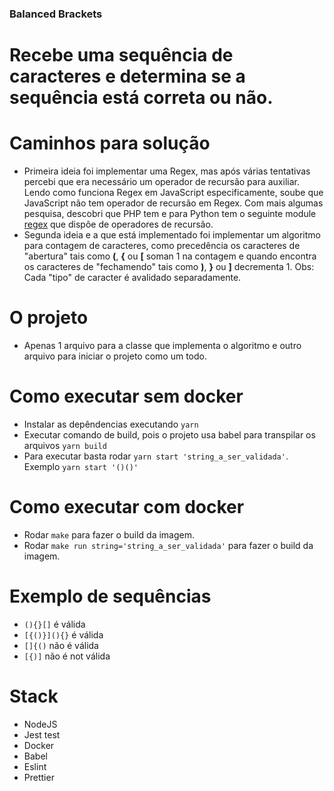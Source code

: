 ### Balanced Brackets

# Recebe uma sequência de caracteres e determina se a sequência está correta ou não.

# Caminhos para solução
- Primeira ideia foi implementar uma Regex, mas após várias tentativas percebi que era necessário um operador de recursão para auxiliar. Lendo como funciona Regex em JavaScript especificamente, soube que JavaScript não tem operador de recursão em Regex. Com mais algumas pesquisa, descobri que PHP tem e para Python tem o seguinte module [regex](https://pypi.org/project/regex/ "regex") que dispôe de operadores de recursão.
- Segunda ideia e a que está implementado foi implementar um algoritmo para contagem de caracteres, como precedência os caracteres de "abertura" tais como **(**, **{** ou **[** soman 1 na contagem e quando encontra os caracteres de "fechamendo" tais como **)**, **}** ou **]** decrementa 1. Obs: Cada "tipo" de caracter é avalidado separadamente.


# O projeto
- Apenas 1 arquivo para a classe que implementa o algoritmo e outro arquivo para iniciar o projeto como um todo.

# Como executar sem docker
- Instalar as depêndencias executando  ```yarn ```
- Executar comando de build, pois o projeto usa babel para transpilar os arquivos  ```yarn build```
- Para executar basta rodar  ```yarn start 'string_a_ser_validada'```. Exemplo ```yarn start '()()'```

# Como executar com docker
- Rodar ```make``` para fazer o build da imagem.
- Rodar ```make run string='string_a_ser_validada'``` para fazer o build da imagem.

# Exemplo de sequências
- ```(){}[]``` é válida
- ```[{()}](){}``` é válida
- ```[]{()``` não é válida
- ```[{)]``` não é not válida

# Stack
- NodeJS
- Jest test
- Docker
- Babel
- Eslint
- Prettier
